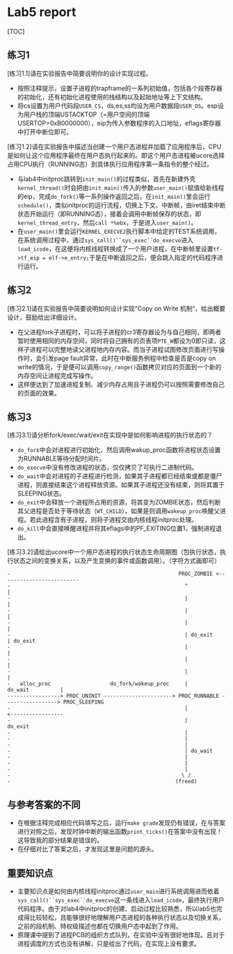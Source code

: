 # Lab5 report #

[TOC]

## 练习1 ##

[练习1.1]请在实验报告中简要说明你的设计实现过程。

- 按照注释提示，设置子进程的trapframe的一系列初始值，包括各个段寄存器的初始化，还有初始化进程使用的栈结构以及起始地址等上下文结构。
- 将cs设置为用户代码段`USER_CS`，ds,es,ss均设为用户数据段`USER_DS`。esp设为用户栈的顶端USTACKTOP（=用户空间的顶端USERTOP=0xB0000000），eip为传入参数程序的入口地址，eflags寄存器中打开中断位即可。

[练习1.2]请在实验报告中描述当创建一个用户态进程并加载了应用程序后，CPU是如何让这个应用程序最终在用户态执行起来的。即这个用户态进程被ucore选择占用CPU执行（RUNNING态）到具体执行应用程序第一条指令的整个经过。

- 与lab4中initproc跳转到`init_main()`的过程类似，首先在新建外壳`kernel_thread()`时会把由`init_main()`传入的参数`user_main()`赋值给新线程的eip，完成`do_fork()`等一系列操作返回之后，在`init_main()`里会运行`schedule()`，类似initproc的运行流程，切换上下文、中断帧，由iret结束中断状态开始运行（即RUNNING态），接着会调用中断帧保存的状态，即`kernel_thread_entry`，然后`call *%ebx`，于是进入`user_main()`。
- 在`user_main()`里会运行`KERNEL_EXECVE2`执行脚本中给定的TEST系统调用，在系统调用过程中，通过`sys_call()``sys_exec``do_execve`进入`load_icode`，在这便将内核线程转换成了一个用户进程，在中断帧里设置`tf->tf_eip = elf->e_entry;`于是在中断返回之后，便会跳入指定的代码程序进行运行。

## 练习2 ##

[练习2.1]请在实验报告中简要说明如何设计实现”Copy on Write 机制“，给出概要设计，鼓励给出详细设计。

- 在父进程fork子进程时，可以将子进程的cr3寄存器设为与自己相同，即两者暂时使用相同的内存空间，同时将自己拥有的页表项`PTE_W`都设为0即只读，这样子进程可以完整地读父进程地内存内容。而当子进程试图修改页面进行写操作时，会引发page fault异常，此时在中断服务例程中检查是否是copy on write的情况，于是便可以调用`copy_range()`函数拷贝对应的页面到一个新的内存空间让进程完成写操作。
- 这样便达到了加速进程复制、减少内存占用且子进程仍可以按照需要修改自己的页面的效果。

## 练习3 ##

[练习3.1]请分析fork/exec/wait/exit在实现中是如何影响进程的执行状态的？

- `do_fork`中会对进程进行初始化，然后调用wakup_proc函数将进程状态设置为RUNNABLE等待分配时间片。
- `do_execve`中没有修改进程的状态，仅仅拷贝了可执行二进制代码。
- `do_wait`中会对进程的子进程进行检测，如果其子进程都已经结束或都是僵尸进程，则直接结束这个进程释放资源。如果其子进程还没有结束，则将其置于SLEEPING状态。
- `do_exit`中会释放一个进程所占用的资源，将其变为ZOMBIE状态，然后判断其父进程是否处于等待状态（`WT_CHILD`），如果是则调用`wakeup_proc`唤醒父进程。若此进程含有子进程，则将子进程交由内核线程initproc处理。
- `do_kill`中会直接唤醒进程并将其eflags中的PF_EXITING位置1，强制进程退出。

[练习3.2]请给出ucore中一个用户态进程的执行状态生命周期图（包执行状态，执行状态之间的变换关系，以及产生变换的事件或函数调用）。（字符方式画即可）

```
-                                                      PROC_ZOMBIE <-------------------------
-                                                        ^                                  |
-                                                        |                                  | 
-                                                        |                                  |
-                                                        |                                  |
-                                                        | do_exit                          | do_exit
-                                                        |                                  |
-                                                        |                                  |
-                                                        |                                  |
-   alloc_proc                   do_fork/wakeup_proc     |                 do_wait          |
-----------------> PROC_UNINIT ----------------------> PROC_RUNNABLE -----------------> PROC_SLEEPING
-                                                        |           <-----------------
-                                                        |                 do_exit  
-                                                        |
-                                                        |
-                                                        |
-                                                        | do_wait
-                                                        |
-                                                        |
-                                                        |
-                                                       \ /
-                                                     (freed)
```

## 与参考答案的不同 ##

- 在根据注释完成相应代码填写之后，运行`make grade`发现仍有错误，在与答案进行对照之后，发现时钟中断的输出函数`print_ticks()`在答案中没有出现！这导致我的部分结果是错误的。
- 在仔细对比了答案之后，才发现这里是问题的源头。

## 重要知识点 ##

- 主要知识点是如何由内核线程initproc通过`user_main`进行系统调用进而依着`sys_call()``sys_exec``do_execve`这一条线进入`load_icode`，最终执行用户代码程序。由于对lab4中initproc的创建、启动过程比较熟悉，所以lab5也完成得比较轻松，且能够很好地理解用户态进程的各种执行状态以及切换关系，之前的段机制、特权级描述也都在切换用户态中起到了作用。
- 原理课中提到了进程PCB的组织方式队列，在实验中没有很好地体现。且对于进程调度的方式也没有讲解，只是给出了代码，在实现上没有要求。

